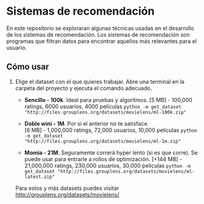 Sistemas de recomendación
==========

En este repositorio se exploraran algunas técnicas usadas en el desarrollo de los sistemas de recomendación.
Los sistemas de recomendación son programas que filtran datos para encontrar aquellos más relevantes para el usuario.

## Cómo usar
1. Elige el dataset con el que quieres trabajar. Abre una terminal en la carpeta del proyecto y ejecuta el comando adecuado.
    - **Sencillo - 100k**. Ideal para pruebas y algoritmos. 
        [5 MB] - 100,000 ratings, 6000 usuarios, 4000 películas
        `python -m get_dataset "http://files.grouplens.org/datasets/movielens/ml-100k.zip"`
        
    - **Doble wini - 1M**. Por si el anterior no te satisface.  
        [6 MB] - 1,000,000 ratings, 72,000 usuarios, 10,000 películas
        `python -m get_dataset "http://files.grouplens.org/datasets/movielens/ml-1m.zip"`
        
    - **Momia - 21M**. Seguramente correrá hyper lento (si es que corre). Se puede usar para entrarle a rollos de optimización. 
        [+144 MB] - 21,000,000 ratings, 230,000 usuarios, 30,000 películas
        `python -m get_dataset "http://files.grouplens.org/datasets/movielens/ml-latest.zip"`
    
    Para estos y más datasets puedes visitar http://grouplens.org/datasets/movielens/